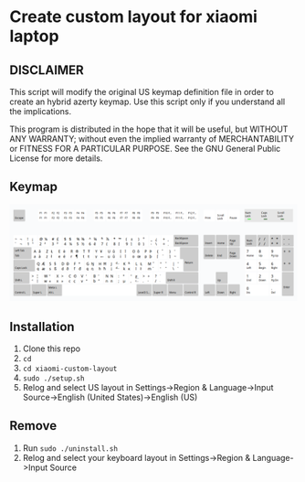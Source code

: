 # Create custom layout for xiaomi laptop

## DISCLAIMER

This script will modify the original US keymap definition file in order to create an hybrid azerty keymap. Use this script only if you understand all the implications.

This program is distributed in the hope that it will be useful, but WITHOUT ANY WARRANTY; without even the implied warranty of MERCHANTABILITY or FITNESS FOR A PARTICULAR PURPOSE. See the GNU General Public License for more details.

## Keymap

![alt text](https://raw.githubusercontent.com/Skyeun/Scripts-Solus/master/xiaomi-custom-layout/layout.png)

## Installation

1. Clone this repo
2. `cd `
3. `cd xiaomi-custom-layout`
4. `sudo ./setup.sh`
5. Relog and select US layout in Settings->Region & Language->Input Source->English (United States)->English (US)

## Remove

1. Run `sudo ./uninstall.sh`
2. Relog and select your keyboard layout in Settings->Region & Language->Input Source
